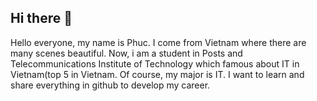 ## Hi there 👋

Hello everyone, my name is Phuc. 
I come from Vietnam where there are many scenes beautiful.
Now, i am a student in Posts and Telecommunications Institute of Technology which famous about IT in Vietnam(top 5 in Vietnam. Of course, my major is IT.
I want to learn and share everything in github to develop my career.

